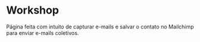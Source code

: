 # Workshop
Página feita com intuito de capturar e-mails e salvar o contato no Mailchimp para enviar e-mails coletivos.
